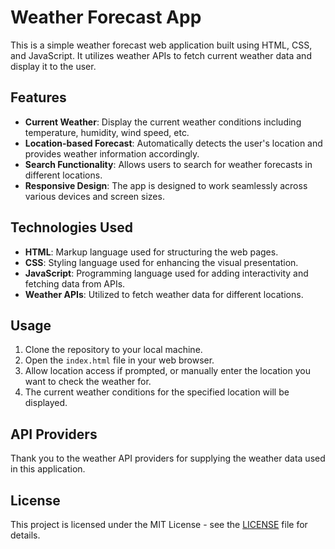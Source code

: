 # Weather Forecast App

This is a simple weather forecast web application built using HTML, CSS, and JavaScript. It utilizes weather APIs to fetch current weather data and display it to the user.

## Features

- **Current Weather**: Display the current weather conditions including temperature, humidity, wind speed, etc.
- **Location-based Forecast**: Automatically detects the user's location and provides weather information accordingly.
- **Search Functionality**: Allows users to search for weather forecasts in different locations.
- **Responsive Design**: The app is designed to work seamlessly across various devices and screen sizes.

## Technologies Used

- **HTML**: Markup language used for structuring the web pages.
- **CSS**: Styling language used for enhancing the visual presentation.
- **JavaScript**: Programming language used for adding interactivity and fetching data from APIs.
- **Weather APIs**: Utilized to fetch weather data for different locations.

## Usage

1. Clone the repository to your local machine.
2. Open the `index.html` file in your web browser.
3. Allow location access if prompted, or manually enter the location you want to check the weather for.
4. The current weather conditions for the specified location will be displayed.

## API Providers

Thank you to the weather API providers for supplying the weather data used in this application.

## License

This project is licensed under the MIT License - see the [LICENSE](LICENSE) file for details.
